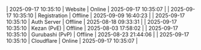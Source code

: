 | 2025-09-17 10:35:10 | Website | Online | 2025-09-17 10:35:07 |
| 2025-09-17 10:35:10 | Registration | Offline | 2025-09-09 16:40:23 |
| 2025-09-17 10:35:10 | Auth Server | Offline | 2025-08-18 09:33:31 |
| 2025-09-17 10:35:10 | Kezan (PvE) | Offline | 2025-08-03 17:58:02 |
| 2025-09-17 10:35:10 | Gurubashi (PvP) | Offline | 2025-08-23 21:44:06 |
| 2025-09-17 10:35:10 | Cloudflare | Online | 2025-09-17 10:35:07 |
